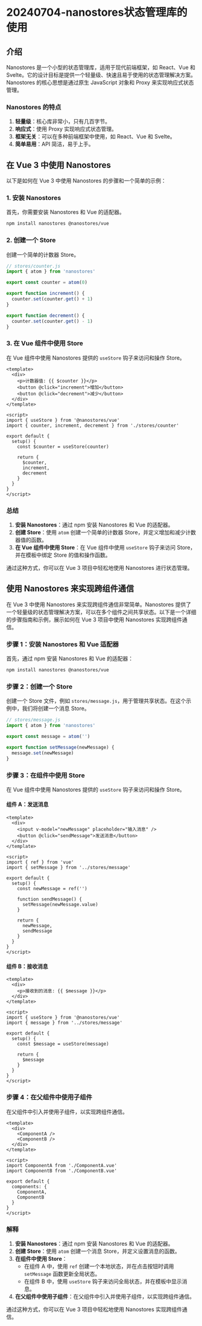 # 20240704-nanostores状态管理库的使用

## 介绍

Nanostores 是一个小型的状态管理库，适用于现代前端框架，如 React、Vue 和 Svelte。它的设计目标是提供一个轻量级、快速且易于使用的状态管理解决方案。Nanostores 的核心思想是通过原生 JavaScript 对象和 Proxy 来实现响应式状态管理。

### Nanostores 的特点

1. **轻量级**：核心库非常小，只有几百字节。
2. **响应式**：使用 Proxy 实现响应式状态管理。
3. **框架无关**：可以在多种前端框架中使用，如 React、Vue 和 Svelte。
4. **简单易用**：API 简洁，易于上手。

## 在 Vue 3 中使用 Nanostores

以下是如何在 Vue 3 中使用 Nanostores 的步骤和一个简单的示例：

### 1. 安装 Nanostores

首先，你需要安装 Nanostores 和 Vue 的适配器。

```bash
npm install nanostores @nanostores/vue
```

### 2. 创建一个 Store
创建一个简单的计数器 Store。

```javascript
// stores/counter.js
import { atom } from 'nanostores'

export const counter = atom(0)

export function increment() {
  counter.set(counter.get() + 1)
}

export function decrement() {
  counter.set(counter.get() - 1)
}
```

### 3. 在 Vue 组件中使用 Store
在 Vue 组件中使用 Nanostores 提供的 `useStore` 钩子来访问和操作 Store。

```vue
<template>
  <div>
    <p>计数器值: {{ $counter }}</p>
    <button @click="increment">增加</button>
    <button @click="decrement">减少</button>
  </div>
</template>

<script>
import { useStore } from '@nanostores/vue'
import { counter, increment, decrement } from './stores/counter'

export default {
  setup() {
    const $counter = useStore(counter)

    return {
      $counter,
      increment,
      decrement
    }
  }
}
</script>
```

### 总结

1. **安装 Nanostores**：通过 npm 安装 Nanostores 和 Vue 的适配器。
2. **创建 Store**：使用 `atom` 创建一个简单的计数器 Store，并定义增加和减少计数器值的函数。
3. **在 Vue 组件中使用 Store**：在 Vue 组件中使用 `useStore` 钩子来访问 Store，并在模板中绑定 Store 的值和操作函数。

通过这种方式，你可以在 Vue 3 项目中轻松地使用 Nanostores 进行状态管理。

## 使用 Nanostores 来实现跨组件通信

在 Vue 3 中使用 Nanostores 来实现跨组件通信非常简单。Nanostores 提供了一个轻量级的状态管理解决方案，可以在多个组件之间共享状态。以下是一个详细的步骤指南和示例，展示如何在 Vue 3 项目中使用 Nanostores 实现跨组件通信。

### 步骤 1：安装 Nanostores 和 Vue 适配器

首先，通过 npm 安装 Nanostores 和 Vue 的适配器：

```bash
npm install nanostores @nanostores/vue
```

### 步骤 2：创建一个 Store

创建一个 Store 文件，例如 `stores/message.js`，用于管理共享状态。在这个示例中，我们将创建一个消息 Store。

```javascript
// stores/message.js
import { atom } from 'nanostores'

export const message = atom('')

export function setMessage(newMessage) {
  message.set(newMessage)
}
```

### 步骤 3：在组件中使用 Store

在 Vue 组件中使用 Nanostores 提供的 `useStore` 钩子来访问和操作 Store。

#### 组件 A：发送消息

```vue
<template>
  <div>
    <input v-model="newMessage" placeholder="输入消息" />
    <button @click="sendMessage">发送消息</button>
  </div>
</template>

<script>
import { ref } from 'vue'
import { setMessage } from '../stores/message'

export default {
  setup() {
    const newMessage = ref('')

    function sendMessage() {
      setMessage(newMessage.value)
    }

    return {
      newMessage,
      sendMessage
    }
  }
}
</script>
```

#### 组件 B：接收消息

```vue
<template>
  <div>
    <p>接收到的消息: {{ $message }}</p>
  </div>
</template>

<script>
import { useStore } from '@nanostores/vue'
import { message } from '../stores/message'

export default {
  setup() {
    const $message = useStore(message)

    return {
      $message
    }
  }
}
</script>
```

### 步骤 4：在父组件中使用子组件

在父组件中引入并使用子组件，以实现跨组件通信。

```vue
<template>
  <div>
    <ComponentA />
    <ComponentB />
  </div>
</template>

<script>
import ComponentA from './ComponentA.vue'
import ComponentB from './ComponentB.vue'

export default {
  components: {
    ComponentA,
    ComponentB
  }
}
</script>
```

### 解释

1. **安装 Nanostores**：通过 npm 安装 Nanostores 和 Vue 的适配器。
2. **创建 Store**：使用 `atom` 创建一个消息 Store，并定义设置消息的函数。
3. **在组件中使用 Store**：
   - 在组件 A 中，使用 `ref` 创建一个本地状态，并在点击按钮时调用 `setMessage` 函数更新全局状态。
   - 在组件 B 中，使用 `useStore` 钩子来访问全局状态，并在模板中显示消息。
4. **在父组件中使用子组件**：在父组件中引入并使用子组件，以实现跨组件通信。

通过这种方式，你可以在 Vue 3 项目中轻松地使用 Nanostores 实现跨组件通信。